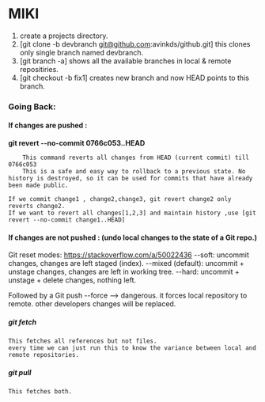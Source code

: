 # MIKI

1. create a projects directory.
2. [git clone -b devbranch git@github.com:avinkds/github.git]
	this clones only single branch named devbranch.
3. [git branch -a] shows all the available branches in local & remote repositiries.
4. [git checkout -b fix1] creates new branch and now HEAD points to this branch.


### Going Back:

#### If changes are pushed :

**git revert --no-commit 0766c053..HEAD**

		This command reverts all changes from HEAD (current commit) till 0766c053
		This is a safe and easy way to rollback to a previous state. No history is destroyed, so it can be used for commits that have already been made public.
	
	If we commit change1 , change2,change3, git revert change2 only reverts change2.
	If we want to revert all changes[1,2,3] and maintain history ,use [git revert --no-commit change1..HEAD]
	
#### If changes are not pushed : (undo local changes to the state of a Git repo.)

Git reset modes: https://stackoverflow.com/a/50022436
--soft: uncommit changes, changes are left staged (index).
--mixed (default): uncommit + unstage changes, changes are left in working tree.
--hard: uncommit + unstage + delete changes, nothing left.


Followed by a Git push --force --> dangerous. it forces local repository to remote. other developers changes will be replaced.


##### git fetch
	This fetches all references but not files.
	every time we can just run this to know the variance between local and remote repositories.
##### git pull
	This fetches both.
